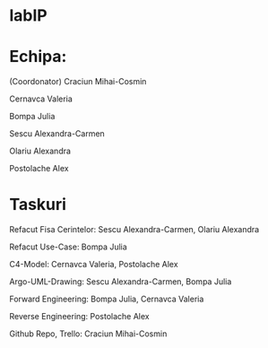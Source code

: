 # labIP

# Echipa:

(Coordonator) Craciun Mihai-Cosmin

Cernavca Valeria

Bompa Julia

Sescu Alexandra-Carmen

Olariu Alexandra

Postolache Alex

# Taskuri

Refacut Fisa Cerintelor: Sescu Alexandra-Carmen, Olariu Alexandra

Refacut Use-Case: Bompa Julia

C4-Model: Cernavca Valeria, Postolache Alex

Argo-UML-Drawing: Sescu Alexandra-Carmen, Bompa Julia

Forward Engineering: Bompa Julia, Cernavca Valeria

Reverse Engineering: Postolache Alex

Github Repo, Trello: Craciun Mihai-Cosmin